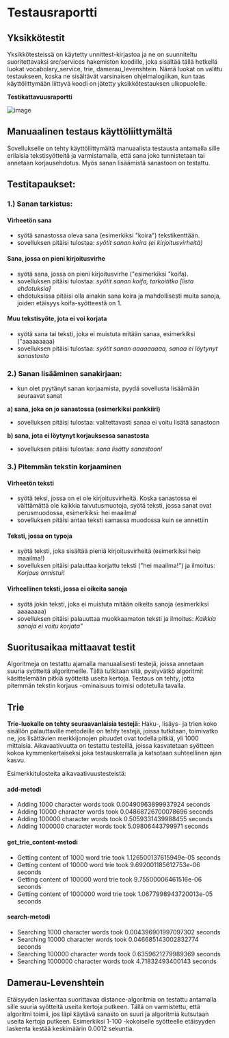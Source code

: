 # Testausraportti

## Yksikkötestit

Yksikkötesteissä on käytetty unnittest-kirjastoa ja ne on suunniteltu suoritettavaksi src/services hakemiston koodille, joka sisältää tällä hetkellä luokat vocabolary_service, trie, damerau_levenshtein. Nämä luokat on valittu testaukseen, koska ne sisältävät varsinaisen ohjelmalogiikan, kun taas käyttölittymään liittyvä koodi on jätetty yksikkötestauksen ulkopuolelle.

**Testikattavuusraportti**

![image](https://github.com/brotholi/tiralabra/assets/91954165/400f6665-97d0-45ef-9097-10d5cee1a175)


## Manuaalinen testaus käyttöliittymältä

Sovellukselle on tehty käyttöliittymältä manuaalista testausta antamalla sille erilaisia tekstisyötteitä ja varmistamalla, että sana joko tunnistetaan tai annetaan korjausehdotus. Myös sanan lisäämistä sanastoon on testattu.

## Testitapaukset:
 ### 1.) Sanan tarkistus:
   #### Virheetön sana
   - syötä sanastossa oleva sana (esimerkiksi "koira") tekstikenttään.
   - sovelluksen pitäisi tulostaa: *syötit sanan koira (ei kirjoitusvirheitä)*
   
   #### Sana, jossa on pieni kirjoitusvirhe
   - syötä sana, jossa on pieni kirjoitusvirhe ("esimerkiksi "koifa).
   - sovelluksen pitäisi tulostaa: *syötit sanan koifa, tarkoititko [lista ehdotuksia]*
   - ehdotuksissa pitäisi olla ainakin sana koira ja mahdollisesti muita sanoja, joiden etäisyys koifa-syötteestä on 1.
   
   #### Muu tekstisyöte, jota ei voi korjata
   - syötä sana tai teksti, joka ei muistuta mitään sanaa, esimerkiksi ("aaaaaaaaa)
   - sovelluksen pitäisi tulostaa: *syötit sanan aaaaaaaaa, sanaa ei löytynyt sanastosta*

 
### 2.) Sanan lisääminen sanakirjaan:
   - kun olet pyytänyt sanan korjaamista, pyydä sovellusta lisäämään seuraavat sanat

**a) sana, joka on jo sanastossa (esimerkiksi pankkiiri)**

   - sovelluksen pitäisi tulostaa: valitettavasti sanaa ei voitu lisätä sanastoon

**b) sana, jota ei löytynyt korjauksessa sanastosta**

   - sovelluksen pitäisi tulostaa: *sana lisätty sanastoon!*


### 3.) Pitemmän tekstin korjaaminen
   #### Virheetön teksti 
   - syötä teksi, jossa on ei ole kirjoitusvirheitä. Koska sanastossa ei välttämättä ole kaikkia taivutusmuotoja, syötä teksti, jossa sanat ovat perusmuodossa, esimerkiksi: hei maailma!
   - sovelluksen pitäisi antaa teksti samassa muodossa kuin se annettiin
   #### Teksti, jossa on typoja
   - syötä teksti, joka sisältää pieniä kirjoitusvirheitä (esimerkiksi heip maailma!)
   - sovelluksen pitäisi palauttaa korjattu teksti ("hei maailma!") ja ilmoitus: *Korjaus onnistui!*
   #### Virheellinen teksti, jossa ei oikeita sanoja
   - syötä jokin teksti, joka ei muistuta mitään oikeita sanoja (esimerkiksi aaaaaaaa)
   - sovelluksen pitäisi palauuttaa muokkaamaton teksti ja ilmoitus: *Kaikkia sanoja ei voitu korjata"*


## Suoritusaikaa mittaavat testit

Algoritmeja on testattu ajamalla manuaalisesti testejä, joissa annetaan suuria syötteitä algoritmeille. Tällä tutkitaan sitä, pystyvätkö algoritmit käsittelemään pitkiä syötteitä useita kertoja. Testaus on tehty, jotta pitemmän tekstin korjaus -ominaisuus toimisi odotetulla tavalla.

## Trie
**Trie-luokalle on tehty seuraavanlaisia testejä:**
Haku-, lisäys- ja trien koko sisällön palauttaville metodeille on tehty testejä, joissa tutkitaan, toimivatko ne, jos lisättävien merkkijonojen pituudet ovat todella pitkiä, yli 1000 mittaisia. Aikavaativuutta on testattu testeillä, joissa kasvatetaan syötteen kokoa kymmenkertaiseksi joka testauskerralla ja katsotaan suhteellinen ajan kasvu. 

Esimerkkitulosteita aikavaativuustesteistä:

#### add-metodi
- Adding 1000 character words took 0.00490963899937924 seconds
- Adding 10000 character words took 0.04868726700078696 seconds
- Adding 100000 character words took 0.5059331439988455 seconds
- Adding 1000000 character words took 5.09806443799971 seconds

#### get_trie_content-metodi

- Getting content of 1000 word trie took 1.126500137615949e-05 seconds
- Getting content of 10000 word trie took 9.692001185612753e-06 seconds
- Getting content of 100000 word trie took 9.75500006461516e-06 seconds
- Getting content of 1000000 word trie took 1.0677998943720013e-05 seconds


#### search-metodi
- Searching 1000 character words took 0.004396901997097302 seconds
- Searching 10000 character words took 0.046685143002832774 seconds
- Searching 100000 character words took 0.6359621279989369 seconds
- Searching 1000000 character words took 4.71832493400143 seconds

## Damerau-Levenshtein
Etäisyyden laskentaa suorittavaa distance-algoritmia on testattu antamalla sille suuria syötteitä useita kertoja putkeen. Tällä on varmistettu, että algoritmi toimii, jos läpi käytävä sanasto on suuri ja algoritmia kutsutaan useita kertoja putkeen. Esimerkiksi 1-100 -kokoiselle syötteelle etäisyyden laskenta kestää keskimäärin 0.0012 sekuntia. 

